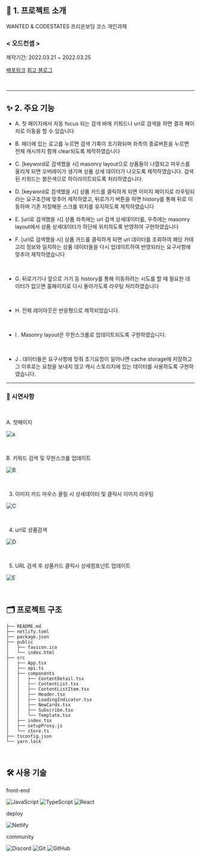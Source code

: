 ## 📑 1. 프로젝트 소개

WANTED & CODESTATES 프리온보딩 코스 개인과제

### < 오드컨셉 >

제작기간: 2022.03.21 ~ 2022.03.25

[배포링크](https://chltjdrhd777.netlify.app/)
[회고 블로그](https://velog.io/@chltjdrhd777/%EA%B8%B0%EC%97%85%EA%B3%BC%EC%A0%9C-%ED%9A%8C%EA%B3%A0-cache-storage-%EB%B0%8F-%EA%B8%B0%ED%83%80-%EA%B3%A0%EC%83%9D%EB%82%B4%EC%9A%A9)

<br>

---

## ✨ 2. 주요 기능

- A. 첫 페이지에서 자동 focus 되는 검색 바에 키워드나 url로 검색을 하면 결과 페이지로 이동을 할 수 있습니다
  <br/>
- B. 헤더에 있는 로고를 누르면 검색 기록이 초기화되며 좌측의 종료버튼을 누르면 전체 캐시까지 함께 clear되도록 제작하였습니다
  <br/>

- C. [keyword로 검색했을 시] masonry layout으로 상품들이 나열되고 마우스를 올리게 되면 오버레이가 생기며 상품 상세 데이터가 나오도록 제작하였습니다. 검색된 키워드는 붉은색으로 하이라이트되도록 처리하였습니다.
  <br/>

- D. [keyword로 검색했을 시] 상품 카드를 클릭하게 되면 이미지 페이지로 라우팅되라는 요구조건에 맞추어 제작하였고, 뒤로가기 버튼을 하면 history를 통해 뒤로 이동하며 기존 저장해둔 스크롤 위치를 유지하도록 제작하였습니다
  <br/>

- E. [url로 검색했을 시] 상품 좌측에는 url 검색 상세데이터를, 우측에는 masonry layout에서 상품 상세데이터가 하단에 위치하도록 반영하여 구현하였습니다
  <br/>

- F. [url로 검색했을 시] 상품 카드를 클릭하게 되면 url 데이터를 조회하여 해당 카테고리 정보와 일치하는 상품 데이터들을 다시 업데이트하여 반영되라는 요구사항에 맞추어 제작하였습니다

<br/>

- G. 뒤로가기나 앞으로 가기 등 history를 통해 이동하려는 시도를 할 때 필요한 데이터가 없으면 홈페이지로 다시 돌아가도록 라우팅 처리하였습니다

<br/>

- H. 전체 레이아웃은 반응형으로 제작되었습니다.

<br/>

- I . Masonry layout은 무한스크롤로 업데이트되도록 구현하였습니다.

<br/>

- J . 데이터들은 요구사항에 맞춰 초기요청이 일어나면 cache storage에 저장하고 그 이후로는 요청을 보내지 않고 캐시 스토리지에 있는 데이터를 사용하도록 구현하였습니다.

---

### 🧔 시연사항

<br>

A. 첫페이지

![a](https://user-images.githubusercontent.com/58500558/160059130-fcab9ce9-5445-4c22-b52b-d78fd2e74216.gif)

<br>

B. 키워드 검색 및 무한스크롤 업데이트

![B](https://user-images.githubusercontent.com/58500558/160060390-9f5a4c07-d92e-44c0-9273-b055c267046d.gif)

<br>

3. 이미지 카드 마우스 올릴 시 상세데이터 및 클릭시 이미지 라우팅

![C](https://user-images.githubusercontent.com/58500558/160060777-f0075b0c-ab49-406c-8d09-c84df52e46d2.gif)

<br>

4. url로 상품검색

![D](https://user-images.githubusercontent.com/58500558/160060965-39be7e67-41d3-439e-927e-4012cee4ffca.gif)

<br>

5. URL 검색 후 상품카드 클릭시 상세컴포넌트 업데이트

![E](https://user-images.githubusercontent.com/58500558/160061111-0bba4820-f056-46b6-8051-24207ff9d2e6.gif)

<br>

## 🗂 프로젝트 구조

```
├── README.md
├── netlify.toml
├── package.json
├── public
│   ├── favicon.ico
│   └── index.html
├── src
│   ├── App.tsx
│   ├── api.ts
│   ├── components
│   │   ├── ContentDetail.tsx
│   │   ├── ContentList.tsx
│   │   ├── ContentListItem.tsx
│   │   ├── Header.tsx
│   │   ├── LoadingIndicator.tsx
│   │   ├── NewCards.tsx
│   │   ├── Subscribe.tsx
│   │   └── Template.tsx
│   ├── index.tsx
│   ├── setupProxy.js
│   └── store.ts
├── tsconfig.json
└── yarn.lock
```

<br>

## 🛠 사용 기술

front-end

![JavaScript](https://img.shields.io/badge/javascript-%23323330.svg?style=for-the-badge&logo=javascript&logoColor=%23F7DF1E)
![TypeScript](https://img.shields.io/badge/typescript-%23007ACC.svg?style=for-the-badge&logo=typescript&logoColor=white)
![React](https://img.shields.io/badge/react-%2320232a.svg?style=for-the-badge&logo=react&logoColor=%2361DAFB)

deploy

![Netlify](https://img.shields.io/badge/netlify-%23000000.svg?style=for-the-badge&logo=netlify&logoColor=#00C7B7)

community

![Discord](https://img.shields.io/badge/DISCORD-%237289DA.svg?style=for-the-badge&logo=discord&logoColor=white)
![Git](https://img.shields.io/badge/git-%23F05033.svg?style=for-the-badge&logo=git&logoColor=white)
![GitHub](https://img.shields.io/badge/github-%23121011.svg?style=for-the-badge&logo=github&logoColor=white)

